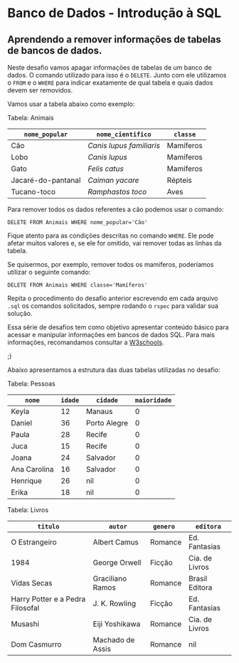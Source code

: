 # Banco de Dados - Introdução à SQL
## Aprendendo a remover informações de tabelas de bancos de dados.

Neste desafio vamos apagar informações de tabelas de um banco de dados. O
comando utilizado para isso é o `DELETE`. Junto com ele utilizamos o `FROM` e o
`WHERE` para indicar exatamente de qual tabela e quais dados devem ser
removidos.

Vamos usar a tabela abaixo como exemplo:

Tabela: Animais

| `nome_popular`     | `nome_cientifico`       | `classe`  |
|--------------------|-------------------------|-----------|
| Cão                |*Canis lupus familiaris* | Mamíferos |
| Lobo               |*Canis lupus*            | Mamíferos |
| Gato               |*Felis catus*            | Mamíferos |
| Jacaré-do-pantanal |*Caiman yacare*          | Répteis   |
| Tucano-toco        |*Ramphastos toco*        | Aves      |

Para remover todos os dados referentes a cão podemos usar o comando:

```
DELETE FROM Animais WHERE nome_popular='Cão'
```

Fique atento para as condições descritas no comando `WHERE`. Ele pode
afetar muitos valores e, se ele for omitido, vai remover todas as
linhas da tabela.

Se quisermos, por exemplo, remover todos os mamíferos, poderíamos utilizar o
seguinte comando:

```
DELETE FROM Animais WHERE classe='Mamíferos'
```

Repita o procedimento do desafio anterior escrevendo em cada arquivo `.sql` os
comandos solicitados, sempre rodando o `rspec` para validar sua solução.

Essa série de desafios tem como objetivo apresentar conteúdo básico para acessar
e manipular informações em bancos de dados SQL. Para mais informações,
recomandamos consultar a [W3schools](https://www.w3schools.com).

;)

Abaixo apresentamos a estrutura das duas tabelas utilizadas no desafio:

Tabela: Pessoas

| `nome`       |`idade` | `cidade`       | `maioridade` |
|--------------|--------|----------------|--------------|
| Keyla        | 12     | Manaus         | 0            |
| Daniel       | 36     | Porto Alegre   | 0            |
| Paula        | 28     | Recife         | 0            |
| Juca         | 15     | Recife         | 0            |
| Joana        | 24     | Salvador       | 0            |
| Ana Carolina | 16     | Salvador       | 0            |
| Henrique     | 26     | nil            | 0            |
| Erika        | 18     | nil            | 0            |

Tabela: Livros

| `titulo`                        | `autor`         |`genero `   | `editora`      |
|---------------------------------|-----------------|------------|----------------|
| O Estrangeiro                   | Albert Camus    | Romance    | Ed. Fantasias  |
| 1984                            | George Orwell   | Ficção     | Cia. de Livros |
| Vidas Secas                     | Graciliano Ramos| Romance    | Brasil Editora |
| Harry Potter e a Pedra Filosofal| J. K. Rowling   | Ficção     | Ed. Fantasias  |
| Musashi                         | Eiji Yoshikawa  | Romance    | Cia. de Livros |
| Dom Casmurro                    | Machado de Assis| Romance    | nil            |
